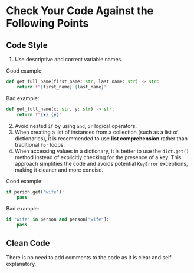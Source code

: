 # Check Your Code Against the Following Points

## Code Style

1. Use descriptive and correct variable names.

Good example:

```python
def get_full_name(first_name: str, last_name: str) -> str:
    return f"{first_name} {last_name}"
```

Bad example:
```python
def get_full_name(x: str, y: str) -> str:
    return f"{x} {y}"
```

2. Avoid nested `if` by using `and`, `or` logical operators.
3. When creating a list of instances from a collection (such as a list of dictionaries), it is  recommended to use **list comprehension** rather than traditional `for` loops. 
4. When accessing values in a dictionary, it is better to use the `dict.get()` method instead of explicitly checking for the presence of a key. This approach simplifies the code and avoids potential `KeyError` exceptions, making it cleaner and more concise.

 Cood example:

```python
if person.get('wife'):
    pass
```

 Bad example:
```python
if "wife" in person and person["wife"]:
    pass
```
## Clean Code
There is no need to add comments to the code as it is clear and self-explanatory.
